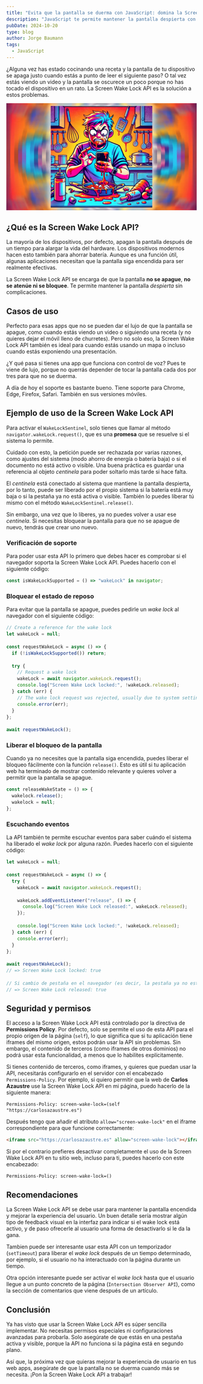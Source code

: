 ```yaml
---
title: "Evita que la pantalla se duerma con JavaScript: domina la Screen Wake Lock API"
description: "JavaScript te permite mantener la pantalla despierta con la Screen Wake Lock API. Descubre cómo funciona y cómo puedes usarla en tus aplicaciones web. Mejora la UX con este sencillo truco."
pubDate: 2024-10-20
type: blog
author: Jorge Baumann
tags:
  - JavaScript
---
```


¿Alguna vez has estado cocinando una receta y la pantalla de tu dispositivo se apaga justo cuando estás a punto de leer el siguiente paso? O tal vez estás viendo un video y la pantalla se oscurece un poco porque no has tocado el dispositivo en un rato. La Screen Wake Lock API es la solución a estos problemas.

![Screen Wake Lock API](../../assets/blog/evita-que-la-pantalla-se-duerma-con-javascript-domina-la-screen-wake-lock-api/dirty-hands.webp)

## ¿Qué es la Screen Wake Lock API?

La mayoría de los dispositivos, por defecto, apagan la pantalla después de un tiempo para alargar la vida del hardware. Los dispositivos modernos hacen esto también para ahorrar batería. Aunque es una función útil, algunas aplicaciones necesitan que la pantalla siga encendida para ser realmente efectivas.

La Screen Wake Lock API se encarga de que la pantalla **no se apague**, **no se atenúe ni se bloquee**. Te permite mantener la pantalla _despierta_ sin complicaciones.

## Casos de uso

Perfecto para esas apps que no se pueden dar el lujo de que la pantalla se apague, como cuando estás viendo un video o siguiendo una receta (y no quieres dejar el móvil lleno de churretes). Pero no solo eso, la Screen Wake Lock API también es ideal para cuando estás usando un mapa o incluso cuando estás exponiendo una presentación.

<!-- ![Test end to end](../../assets/blog/el-arte-del-testing-una-oda-a-las-pruebas-automaticas/e2e-test.avif) -->

¿Y qué pasa si tienes una app que funciona con control de voz? Pues te viene de lujo, porque no querrás depender de tocar la pantalla cada dos por tres para que no se duerma.

A día de hoy el soporte es bastante bueno. Tiene soporte para Chrome, Edge, Firefox, Safari. También en sus versiones móviles.

## Ejemplo de uso de la Screen Wake Lock API

Para activar el `WakeLockSentinel`, solo tienes que llamar al método `navigator.wakeLock.request()`, que es una **promesa** que se resuelve si el sistema lo permite.

Cuidado con esto, la petición puede ser rechazada por varias razones, como ajustes del sistema (modo ahorro de energía o batería baja) o si el documento no está activo o visible. Una buena práctica es guardar una referencia al objeto _centinela_ para poder soltarlo más tarde si hace falta.

El _centinela_ está conectado al sistema que mantiene la pantalla despierta, por lo tanto, puede ser liberado por el propio sistema si la batería está muy baja o si la pestaña ya no está activa o visible. También lo puedes liberar tú mismo con el método `WakeLockSentinel.release()`.

Sin embargo, una vez que lo liberes, ya no puedes volver a usar ese _centinela_. Si necesitas bloquear la pantalla para que no se apague de nuevo, tendrás que crear uno nuevo.

### Verificación de soporte

Para poder usar esta API lo primero que debes hacer es comprobar si el navegador soporta la Screen Wake Lock API. Puedes hacerlo con el siguiente código:

```javascript
const isWakeLockSupported = () => "wakeLock" in navigator;
```

### Bloquear el estado de reposo

Para evitar que la pantalla se apague, puedes pedirle un _wake lock_ al navegador con el siguiente código:

```javascript
// Create a reference for the wake lock
let wakeLock = null;

const requestWakeLock = async () => {
  if (!isWakeLockSupported()) return;

  try {
    // Request a wake lock
    wakeLock = await navigator.wakeLock.request();
    console.log("Screen Wake Lock locked:", !wakeLock.released);
  } catch (err) {
    // The wake lock request was rejected, usually due to system settings
    console.error(err);
  }
};

await requestWakeLock();
```

### Liberar el bloqueo de la pantalla

Cuando ya no necesites que la pantalla siga encendida, puedes liberar el bloqueo fácilmente con la función `release()`. Esto es útil si tu aplicación web ha terminado de mostrar contenido relevante y quieres volver a permitir que la pantalla se apague.

```javascript
const releaseWakeState = () => {
  wakelock.release();
  wakelock = null;
};
```

### Escuchando eventos

La API también te permite escuchar eventos para saber cuándo el sistema ha liberado el _wake lock_ por alguna razón. Puedes hacerlo con el siguiente código:

```javascript
let wakeLock = null;

const requestWakeLock = async () => {
  try {
    wakeLock = await navigator.wakeLock.request();

    wakeLock.addEventListener("release", () => {
      console.log("Screen Wake Lock released:", wakeLock.released);
    });

    console.log("Screen Wake Lock locked:", !wakeLock.released);
  } catch (err) {
    console.error(err);
  }
};

await requestWakeLock();
// => Screen Wake Lock locked: true

// Si cambio de pestaña en el navegador (es decir, la pestaña ya no está activa)
// => Screen Wake Lock released: true
```

## Seguridad y permisos

El acceso a la Screen Wake Lock API está controlado por la directiva de **Permissions Policy**. Por defecto, solo se permite el uso de esta API para el propio origen de la página (`self`), lo que significa que si tu aplicación tiene iframes del mismo origen, estos podrán usar la API sin problemas. Sin embargo, el contenido de terceros (como iframes de otros dominios) no podrá usar esta funcionalidad, a menos que lo habilites explícitamente.

Si tienes contenido de terceros, como iframes, y quieres que puedan usar la API, necesitarás configurarlo en el servidor con el encabezado `Permissions-Policy`. Por ejemplo, si quiero permitir que la web de **Carlos Azaustre** use la Screen Wake Lock API en mi página, puedo hacerlo de la siguiente manera:

```http
Permissions-Policy: screen-wake-lock=(self "https://carlosazaustre.es")
```

Después tengo que añadir el atributo `allow="screen-wake-lock"` en el iframe correspondiente para que funcione correctamente:

```html
<iframe src="https://carlosazaustre.es" allow="screen-wake-lock"></iframe>
```

Si por el contrario prefieres desactivar completamente el uso de la Screen Wake Lock API en tu sitio web, incluso para ti, puedes hacerlo con este encabezado:

```http
Permissions-Policy: screen-wake-lock=()
```

## Recomendaciones

La Screen Wake Lock API se debe usar para mantener la pantalla encendida y mejorar la experiencia del usuario. Un buen detalle sería mostrar algún tipo de feedback visual en la interfaz para indicar si el wake lock está activo, y de paso ofrecerle al usuario una forma de desactivarlo si le da la gana.

Tambien puede ser interesante usar esta API con un temporizador (`setTimeout`) para liberar el _wake lock_ después de un tiempo determinado, por ejemplo, si el usuario no ha interactuado con la página durante un tiempo.

Otra opción interesante puede ser activar el _wake lock_ hasta que el usuario llegue a un punto concreto de la página (`Intersection Observer API`), como la sección de comentarios que viene después de un artículo.

## Conclusión

Ya has visto que usar la Screen Wake Lock API es súper sencilla implementar. No necesitas permisos especiales ni configuraciones avanzadas para probarla. Solo asegúrate de que estás en una pestaña activa y visible, porque la API no funciona si la página está en segundo plano.

Así que, la próxima vez que quieras mejorar la experiencia de usuario en tus web apps, asegúrate de que la pantalla no se duerma cuando más se necesita. ¡Pon la Screen Wake Lock API a trabajar!
